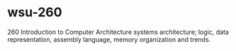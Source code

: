 # wsu-260
260 Introduction to Computer Architecture 
systems architecture; logic, data representation, assembly language, memory organization and trends.
